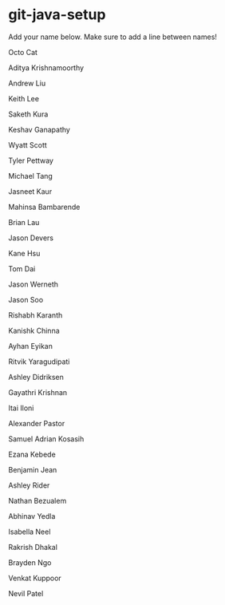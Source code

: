 # git-java-setup

Add your name below. Make sure to add a line between names!

Octo Cat

Aditya Krishnamoorthy

Andrew Liu

Keith Lee

Saketh Kura

Keshav Ganapathy

Wyatt Scott

Tyler Pettway

Michael Tang

Jasneet Kaur

Mahinsa Bambarende

Brian Lau

Jason Devers

Kane Hsu

Tom Dai

Jason Werneth

Jason Soo

Rishabh Karanth

Kanishk Chinna

Ayhan Eyikan

Ritvik Yaragudipati

Ashley Didriksen

Gayathri Krishnan

Itai Iloni

Alexander Pastor

Samuel Adrian Kosasih

Ezana Kebede

Benjamin Jean

Ashley Rider

Nathan Bezualem

Abhinav Yedla

Isabella Neel

Rakrish Dhakal

Brayden Ngo

Venkat Kuppoor

Nevil Patel

